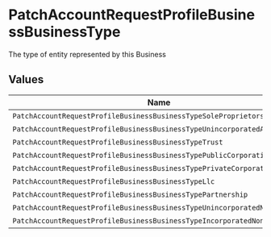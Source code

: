 # PatchAccountRequestProfileBusinessBusinessType

The type of entity represented by this Business


## Values

| Name                                                                      | Value                                                                     |
| ------------------------------------------------------------------------- | ------------------------------------------------------------------------- |
| `PatchAccountRequestProfileBusinessBusinessTypeSoleProprietorship`        | soleProprietorship                                                        |
| `PatchAccountRequestProfileBusinessBusinessTypeUnincorporatedAssociation` | unincorporatedAssociation                                                 |
| `PatchAccountRequestProfileBusinessBusinessTypeTrust`                     | trust                                                                     |
| `PatchAccountRequestProfileBusinessBusinessTypePublicCorporation`         | publicCorporation                                                         |
| `PatchAccountRequestProfileBusinessBusinessTypePrivateCorporation`        | privateCorporation                                                        |
| `PatchAccountRequestProfileBusinessBusinessTypeLlc`                       | llc                                                                       |
| `PatchAccountRequestProfileBusinessBusinessTypePartnership`               | partnership                                                               |
| `PatchAccountRequestProfileBusinessBusinessTypeUnincorporatedNonProfit`   | unincorporatedNonProfit                                                   |
| `PatchAccountRequestProfileBusinessBusinessTypeIncorporatedNonProfit`     | incorporatedNonProfit                                                     |